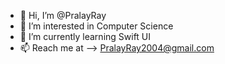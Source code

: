 - 👋 Hi, I’m @PralayRay
- 👀 I’m interested in Computer Science
- 🌱 I’m currently learning Swift UI
- 📫 Reach me at --> PralayRay2004@gmail.com
<!---
PralayRay/PralayRay is a ✨ special ✨ repository because its `README.md` (this file) appears on your GitHub profile.
You can click the Preview link to take a look at your changes.
--->
